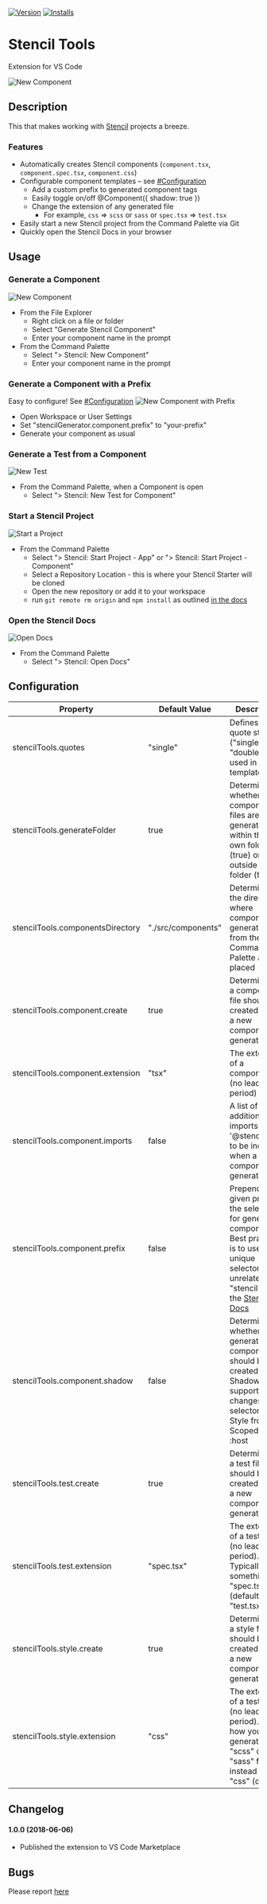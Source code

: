 [![Version](http://vsmarketplacebadge.apphb.com/version/natemoo-re.vscode-stencil-tools.svg)](https://marketplace.visualstudio.com/items?itemName=natemoo-re.vscode-stencil-tools) 
[![Installs](http://vsmarketplacebadge.apphb.com/installs/natemoo-re.vscode-stencil-tools.svg)](https://marketplace.visualstudio.com/items?itemName=natemoo-re.vscode-stencil-tools)
# Stencil Tools 
Extension for VS Code

![New Component](./assets/tutorial/new-component.gif)

## Description
This that makes working with [Stencil](https://stenciljs.com/) projects a breeze. 
### Features
- Automatically creates Stencil components (`component.tsx`, `component.spec.tsx`, `component.css`)
- Configurable component templates – see [#Configuration](#configuration)
    - Add a custom prefix to generated component tags
    - Easily toggle on/off @Component({ shadow: true })
    - Change the extension of any generated file
        - For example, `css` => `scss` or `sass` or `spec.tsx` => `test.tsx`
- Easily start a new Stencil project from the Command Palette via Git
- Quickly open the Stencil Docs in your browser

## Usage

### Generate a Component
![New Component](./assets/tutorial/new-component.gif)
- From the File Explorer
    - Right click on a file or folder
    - Select "Generate Stencil Component"
    - Enter your component name in the prompt
- From the Command Palette
    - Select "> Stencil: New Component"
    - Enter your component name in the prompt

### Generate a Component with a Prefix
Easy to configure! See [#Configuration](#configuration)
![New Component with Prefix](./assets/tutorial/component-prefix.gif)
- Open Workspace or User Settings
- Set "stencilGenerator.component.prefix" to "your-prefix"
- Generate your component as usual

### Generate a Test from a Component
![New Test](./assets/tutorial/new-test.gif)
- From the Command Palette, when a Component is open
    - Select "> Stencil: New Test for Component"

### Start a Stencil Project
![Start a Project](./assets/tutorial/start-project.gif)
- From the Command Palette
    - Select "> Stencil: Start Project - App" or "> Stencil: Start Project - Component"
    - Select a Repository Location - this is where your Stencil Starter will be cloned
    - Open the new repository or add it to your workspace
    - run `git remote rm origin` and `npm install` as outlined [in the docs](https://stenciljs.com/docs/getting-started)

### Open the Stencil Docs
![Open Docs](./assets/tutorial/open-docs.gif)
- From the Command Palette
    - Select "> Stencil: Open Docs"


## Configuration
| Property                          | Default Value         | Description                                                                                                       |
|---------------------------------- |---------------------- |------------------------------------------------------------------------------------------------------------------ |
stencilTools.quotes                 | "single"              | Defines the quote style ("single" or "double") used in all templates                                              |
stencilTools.generateFolder         | true                  | Determines whether component files are generated within their own folder (true) or outside of a folder (false)    |
stencilTools.componentsDirectory    | "./src/components"    | Determines the directory where components generated from the Command Palette are placed                           |
stencilTools.component.create       | true                  | Determines if a component file should be created when a new component is generated                                |
stencilTools.component.extension    | "tsx"                 | The extension of a component file (no leading period)                                                             |
stencilTools.component.imports      | false                 | A list of additional imports from '@stencil/core' to be included when a component is generated                    |
stencilTools.component.prefix       | false                 | Prepends a given prefix to the selector for generated components. Best practice is to use a unique selector, unrelated to "stencil". See the [Stencil Docs](https://stenciljs.com/docs/style-guide#prefix)    |
stencilTools.component.shadow       | false                 | Determines whether generated components should be created with ShadowDOM support. Also changes the selector in Style from Scoped CSS to :host |
stencilTools.test.create            | true                  | Determines if a test file should be created when a new component is generated                                     |
stencilTools.test.extension         | "spec.tsx"            | The extension of a test file (no leading period). Typically something like "spec.tsx" (default) or "test.tsx"     |
stencilTools.style.create           | true                  | Determines if a style file should be created when a new component is generated                                    |
stencilTools.style.extension        | "css"                 | The extension of a test file (no leading period). This is how you generate "scss" of "sass" files instead of "css" (default)                  |

## Changelog
#### 1.0.0 (2018-06-06)
- Published the extension to VS Code Marketplace

## Bugs
Please report [here](https://github.com/natemoo-re/vscode-stencil-tools/issues)
